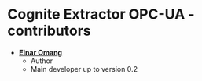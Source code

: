 Cognite Extractor OPC-UA - contributors
======================================

* **[Einar Omang](https://github.com/einarmo)**
    * Author
    * Main developer up to version 0.2
